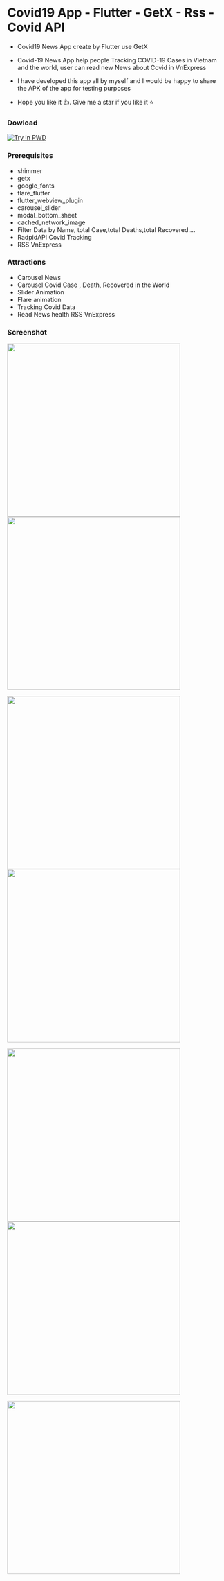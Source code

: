 # Covid19 App - Flutter - GetX - Rss - Covid API

* Covid19 News App create by Flutter use GetX

* Covid-19 News App help people Tracking COVID-19 Cases in Vietnam and the world, user can read new News about Covid in VnExpress 
* I have developed this app all by myself and I would be happy to share the APK of the app for testing purposes
* Hope you like it 👍. Give me a star if you like it ⭐

### Dowload
[![Try in PWD](https://i.pinimg.com/originals/01/d9/53/01d95329a419f52751f875daf9d0f1aa.png)](https://github.com/quocbao238/Flutter-GetX-Pattern-Covid19-News-App/raw/main/apk/app-release.apk)

### Prerequisites
-   shimmer
-   getx
-   google_fonts
-   flare_flutter
-   flutter_webview_plugin
-   carousel_slider
-   modal_bottom_sheet
-   cached_network_image
-   Filter Data by Name, total Case,total Deaths,total Recovered....
-   RadpidAPI Covid Tracking
-   RSS VnExpress 

### Attractions
-   Carousel News
-   Carousel Covid Case , Death, Recovered in the World
-   Slider Animation
-   Flare animation
-   Tracking Covid Data 
-   Read News health RSS VnExpress


### Screenshot
 
<img src="https://raw.githubusercontent.com/quocbao238/Flutter-GetX-Pattern-Covid19-News-App/main/screenshot/1.jpg" width="400"/> <img src="https://raw.githubusercontent.com/quocbao238/Flutter-GetX-Pattern-Covid19-News-App/main/screenshot/2.jpg" width="400"/> 

<img src="https://raw.githubusercontent.com/quocbao238/Flutter-GetX-Pattern-Covid19-News-App/main/screenshot/3.jpg" width="400"/> <img src="https://raw.githubusercontent.com/quocbao238/Flutter-GetX-Pattern-Covid19-News-App/main/screenshot/4.jpg" width="400"/> 

<img src="https://raw.githubusercontent.com/quocbao238/Flutter-GetX-Pattern-Covid19-News-App/main/screenshot/5.jpg" width="400"/> <img src="https://raw.githubusercontent.com/quocbao238/Flutter-GetX-Pattern-Covid19-News-App/main/screenshot/6.jpg" width="400"/> 

<img src="https://raw.githubusercontent.com/quocbao238/Flutter-GetX-Pattern-Covid19-News-App/main/screenshot/7.jpg" width="400"/> 

